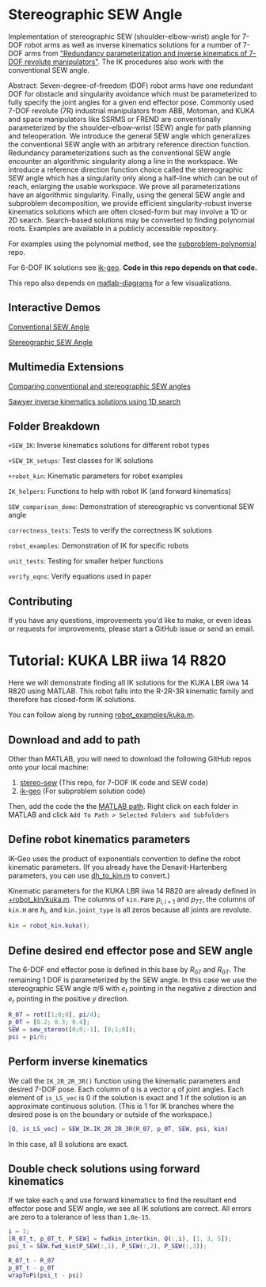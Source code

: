 # Stereographic SEW Angle

Implementation of stereographic SEW (shoulder-elbow-wrist) angle for 7-DOF robot arms as well as inverse kinematics solutions for a number of 7-DOF arms from ["Redundancy parameterization and inverse kinematics of 7-DOF revolute manipulators"](https://www.sciencedirect.com/science/article/pii/S0094114X24002519).
The IK procedures also work with the conventional SEW angle.

Abstract: Seven-degree-of-freedom (DOF) robot arms have one redundant DOF for obstacle and singularity avoidance which must be parameterized to fully specify the joint angles for a given end effector pose. Commonly used 7-DOF revolute (7R) industrial manipulators from ABB, Motoman, and KUKA and space manipulators like SSRMS or FREND are conventionally parameterized by the shoulder–elbow–wrist (SEW) angle for path planning and teleoperation. We introduce the general SEW angle which generalizes the conventional SEW angle with an arbitrary reference direction function. Redundancy parameterizations such as the conventional SEW angle encounter an algorithmic singularity along a line in the workspace. We introduce a reference direction function choice called the stereographic SEW angle which has a singularity only along a half-line which can be out of reach, enlarging the usable workspace. We prove all parameterizations have an algorithmic singularity. Finally, using the general SEW angle and subproblem decomposition, we provide efficient singularity-robust inverse kinematics solutions which are often closed-form but may involve a 1D or 2D search. Search-based solutions may be converted to finding polynomial roots. Examples are available in a publicly accessible repository.

For examples using the polynomial method, see the [subproblem-polynomial](https://github.com/rpiRobotics/subproblem-polynomial) repo.

For 6-DOF IK solutions see [ik-geo](https://github.com/rpiRobotics/ik-geo). **Code in this repo depends on that code.**

This repo also depends on [matlab-diagrams](https://github.com/aelias36/matlab-diagrams) for a few visualizations.

## Interactive Demos

[Conventional SEW Angle](https://www.geogebra.org/m/ftpsw5ut)

[Stereographic SEW Angle](https://www.geogebra.org/m/z4ss2jmg)

## Multimedia Extensions

[Comparing conventional and stereographic SEW angles](https://www.youtube.com/watch?v=Gc-zbK4IfPU)

[Sawyer inverse kinematics solutions using 1D search](https://www.youtube.com/watch?v=4MpwNNHUA58)


## Folder Breakdown

`+SEW_IK`: Inverse kinematics solutions for different robot types

`+SEW_IK_setups`: Test classes for IK solutions

`+robot_kin`: Kinematic parameters for robot examples

`IK_helpers`: Functions to help with robot IK (and forward kinematics)

`SEW_comparison_demo`: Demonstration of stereographic vs conventional SEW angle

`correctness_tests`: Tests to verify the correctness IK solutions

`robot_examples`: Demonstration of IK for specific robots

`unit_tests`: Testing for smaller helper functions

`verify_eqns`: Verify equations used in paper


## Contributing

If you have any questions, improvements you'd like to make, or even ideas or requests for improvements, please start a GitHub issue or send an email.


# Tutorial: KUKA LBR iiwa 14 R820

Here we will demonstrate finding all IK solutions for the KUKA LBR iiwa 14 R820 using MATLAB. This robot falls into the R-2R-3R kinematic family and therefore has closed-form IK solutions.

You can follow along by running [robot_examples/kuka.m](robot_examples/kuka.m).

## Download and add to path
Other than MATLAB, you will need to download the following GitHub repos onto your local machine:

1. [stereo-sew](https://github.com/rpiRobotics/stereo-sew) (This repo, for 7-DOF IK code and SEW code)
2. [ik-geo](https://github.com/rpiRobotics/ik-geo) (For subproblem solution code)

Then, add the code the the [MATLAB path](https://www.mathworks.com/help/matlab/matlab_env/what-is-the-matlab-search-path.html).
Right click on each folder in MATLAB and click `Add To Path > Selected Folders and Subfolders`


## Define robot kinematics parameters

IK-Geo uses the product of exponentials convention to define the robot kinematic parameters.
(If you already have the Denavit-Hartenberg parameters, you can use [dh_to_kin.m](https://github.com/rpiRobotics/ik-geo/blob/main/matlab/robot_IK_helpers/dh_to_kin.m) to convert.)

Kinematic parameters for the  KUKA LBR iiwa 14 R820 are already defined in [+robot_kin/kuka.m](https://github.com/rpiRobotics/stereo-sew/blob/main/%2Brobot_kin/kuka.m). The columns of `kin.P`are $p_{i, i+1}$ and $p_{7T}$, the columns of `kin.H` are $h_{i}$, and `kin.joint_type` is all zeros because all joints are revolute.

```MATLAB
kin = robot_kin.kuka();
```

## Define desired end effector pose and SEW angle

The 6-DOF end effector pose is defined in this base by $R_{07}$ and $R_{0T}$.
The remaining 1 DOF is parameterized by the SEW angle. In this case we use the stereographic SEW angle $\pi/6$ with $e_t$ pointing in the negative $z$ direction and $e_r$ pointing in the positive $y$ direction.

```MATLAB
R_07 = rot([1;0;0], pi/4);
p_0T = [0.2; 0.3; 0.4];
SEW = sew_stereo([0;0;-1], [0;1;0]);
psi = pi/6;
```

## Perform inverse kinematics

We call the `IK_2R_2R_3R()` function using the kinematic parameters and desired 7-DOF pose. Each column of `Q` is a vector `q` of joint angles. Each element of `is_LS_vec` is 0 if the solution is exact and 1 if the solution is an approximate continuous solution.
(This is 1 for IK branches where the desired pose is on the boundary or outside of the workspace.)

```MATLAB
[Q, is_LS_vec] = SEW_IK.IK_2R_2R_3R(R_07, p_0T, SEW, psi, kin)
```

In this case, all 8 solutions are exact.

## Double check solutions using forward kinematics

If we take each `q` and use forward kinematics to find the resultant end effector pose and SEW angle, we see all IK solutions are correct. All errors are zero to a tolerance of less than `1.0e-15`.

```MATLAB
i = 1;
[R_07_t, p_0T_t, P_SEW] = fwdkin_inter(kin, Q(:,i), [1, 3, 5]);
psi_t = SEW.fwd_kin(P_SEW(:,1), P_SEW(:,2), P_SEW(:,3));

R_07_t - R_07
p_0T_t - p_0T
wrapToPi(psi_t - psi)
```
